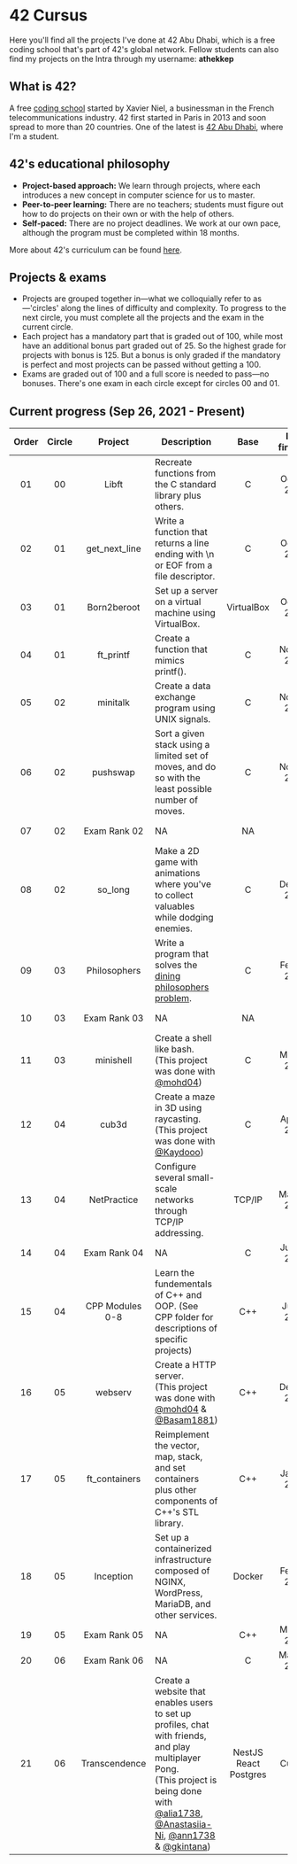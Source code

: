 # 42 Cursus

Here you'll find all the projects I've done at 42 Abu Dhabi, which is a free coding school that's part of 42's global network. Fellow students can also find my projects on the Intra through my username: **athekkep**

## What is 42?
A free [coding school](https://en.wikipedia.org/wiki/42_(school)) started by Xavier Niel, a businessman in the French telecommunications industry. 42 first started in Paris in 2013 and soon spread to more than 20 countries. One of the latest is [42 Abu Dhabi](https://42abudhabi.ae/), where I'm a student.

## 42's educational philosophy
- **Project-based approach:** We learn through projects, where each introduces a new concept in computer science for us to master.
- **Peer-to-peer learning:** There are no teachers; students must figure out how to do projects on their own or with the help of others.
- **Self-paced:** There are no project deadlines. We work at our own pace, although the program must be completed within 18 months.<br />

More about 42's curriculum can be found [here](https://42abudhabi.ae/curriculum).

## Projects & exams
- Projects are grouped together in—what we colloquially refer to as—'circles' along the lines of difficulty and complexity. To progress to the next circle, you must complete all the projects and the exam in the current circle.
- Each project has a mandatory part that is graded out of 100, while most have an additional bonus part graded out of 25. So the highest grade for projects with bonus is 125. But a bonus is only graded if the mandatory is perfect and most projects can be passed without getting a 100.
- Exams are graded out of 100 and a full score is needed to pass—no bonuses. There's one exam in each circle except for circles 00 and 01.


## Current progress (Sep 26, 2021 - Present)
|Order|Circle|Project|Description|Base|Date finished|Grade|
| :---: | :---: | :---: | --- | :---: | :---: | :---: |
| 01 | 00 | Libft | Recreate functions from the C standard library plus others. | C | Oct 12, 2021 | 125/125 |
| 02 | 01 | get_next_line | Write a function that returns a line ending with \n or EOF from a file descriptor. | C | Oct 19, 2021 | 125/125 |
| 03 | 01 | Born2beroot | Set up a server on a virtual machine using VirtualBox. | VirtualBox | Oct 23, 2021 | 125/125 |
| 04 | 01 | ft_printf | Create a function that mimics printf(). | C | Nov 02, 2021 | 125/125 |
| 05 | 02 | minitalk | Create a data exchange program using UNIX signals. | C | Nov 18, 2021 | 125/125 |
| 06 | 02 | pushswap | Sort a given stack using a limited set of moves, and do so with the least possible number of moves. | C | Nov 21, 2021 | 125/125 |
| 07 | 02 | Exam Rank 02 | NA | NA | C | Dec 16, 2021 | 100/100 |
| 08 | 02 | so_long | Make a 2D game with animations where you've to collect valuables while dodging enemies. | C | Dec 16, 2021 | 125/125 |
| 09 | 03 | Philosophers | Write a program that solves the [dining philosophers problem](https://en.wikipedia.org/wiki/Dining_philosophers_problem). | C | Feb 11, 2022 | 125/125 |
| 10 | 03 | Exam Rank 03 | NA | NA | C | Mar 09, 2022 | 100/100 |
| 11 | 03 | minishell | Create a shell like bash.<br/> (This project was done with [@mohd04](https://github.com/mohd04)) | C | Mar 22, 2022 | 110/125 |
| 12 | 04 | cub3d | Create a maze in 3D using raycasting.<br/> (This project was done with [@Kaydooo](https://github.com/Kaydooo)) | C | Apr 29, 2022 | 125/125 |
| 13 | 04 | NetPractice | Configure several small-scale networks through TCP/IP addressing. | TCP/IP | May 12, 2022 | 100/100 |
| 14 | 04 | Exam Rank 04 | NA | C | Jun 17, 2022 | 100/100 |
| 15 | 04 | CPP Modules 0-8 | Learn the fundementals of C++ and OOP. (See CPP folder for descriptions of specific projects) | C++ | July 5, 2022 | 100/100 |
| 16 | 05 | webserv | Create a HTTP server.<br/> (This project was done with [@mohd04](https://github.com/mohd04) & [@Basam1881](https://github.com/Basam1881)) | C++ | Dec 19, 2022 | 110/125 |
| 17 | 05 | ft_containers | Reimplement the vector, map, stack, and set containers plus other components of C++'s STL library. | C++ | Jan 24, 2023 | 125/125 |
| 18 | 05 | Inception | Set up a containerized infrastructure composed of NGINX, WordPress, MariaDB, and other services. | Docker | Feb 25, 2023 | 125/125 |
| 19 | 05 | Exam Rank 05 | NA | C++ | Mar 16, 2023 | 100/100 |
| 20 | 06 | Exam Rank 06 | NA | C | May 18, 2023 | 100/100 |
| 21 | 06 | Transcendence | Create a website that enables users to set up profiles, chat with friends, and play multiplayer Pong.<br/> (This project is being done with [@alia1738](https://github.com/alia1738), [@Anastasiia-Ni](https://github.com/Anastasiia-Ni), [@ann1738](https://github.com/ann1738) & [@gkintana](https://github.com/gkintana)) | NestJS<br/> React<br/> Postgres | Current | NA |
